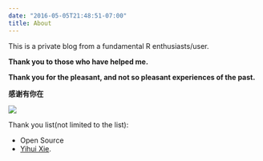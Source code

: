 ```yaml
---
date: "2016-05-05T21:48:51-07:00"
title: About
---
```



This is a private blog from a fundamental R enthusiasts/user.

**Thank you to those who have helped me.**  

**Thank you for the pleasant, and not so pleasant experiences of the past.**

**感谢有你在**

![](/./about_files/emailQR.png)  

Thank you list(not limited to the list):
- Open Source
- [Yihui Xie](https://yihui.org/en/about/).
